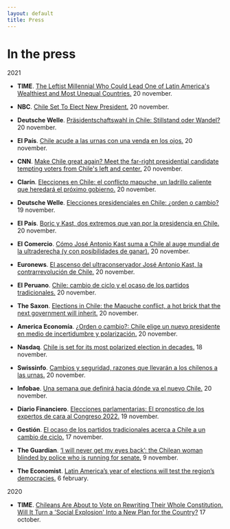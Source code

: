 ```yaml
---
layout: default
title: Press
---
```


<h1>In the press</h1>

2021

- **TIME**. [The Leftist Millennial Who Could Lead One of Latin America's Wealthiest and Most Unequal Countries.](https://time.com/6121561/gabriel-boric-chile-election/) 20 november.

- **NBC**. [Chile Set To Elect New President.](https://www.youtube.com/watch?v=7Qvik6ORvEw) 20 november.

- **Deutsche Welle**. [Präsidentschaftswahl in Chile: Stillstand oder Wandel?](https://www.dw.com/de/pr%C3%A4sidentschaftswahl-in-chile-stillstand-oder-wandel/a-59885356) 20 november.

- **El País**. [Chile acude a las urnas con una venda en los ojos.](https://elpais.com/internacional/2021-11-20/chile-acude-a-las-urnas-con-una-venda-en-los-ojos.html) 20 november.

- **CNN**. [Make Chile great again? Meet the far-right presidential candidate tempting voters from Chile's left and center.](https://edition.cnn.com/2021/11/20/americas/chile-election-kast-boric-intl-latam/index.html) 20 november.

- **Clarín**. [Elecciones en Chile: el conflicto mapuche, un ladrillo caliente que heredará el próximo gobierno.](https://www.clarin.com/mundo/elecciones-chile-conflicto-mapuche-ladrillo-caliente-heredara-proximo-gobierno_0_9x39shIPf.html) 20 november.

- **Deutsche Welle**. [Elecciones presidenciales en Chile: ¿orden o cambio?](https://www.dw.com/es/elecciones-presidenciales-en-chile-orden-o-cambio/a-59869427) 19 november.

- **El País**.	[Boric y Kast, dos extremos que van por la presidencia en Chile.](https://www.elpais.com.uy/mundo/boric-kast-extremos-presidencia-chile.html) 20 november.

- **El Comercio**.	[Cómo José Antonio Kast suma a Chile al auge mundial de la ultraderecha (y con posibilidades de ganar).](https://elcomercio.pe/mundo/latinoamerica/elecciones-chile-2021-jose-antonio-kast-suma-a-chile-al-auge-mundial-de-la-ultraderecha-en-la-politica-y-con-posibilidades-de-ganar-la-moneda-noticia/) 20 november.

- **Euronews**. [El ascenso del ultraconservador José Antonio Kast, la contrarrevolución de Chile.](https://es.euronews.com/2021/11/17/ascenso-ultraconservador-jose-antonio-kast-contrarrevolucion-chile-elecciones-21-noviembre) 20 november.

- **El Peruano**.	[Chile: cambio de ciclo y el ocaso de los partidos tradicionales.](https://elperuano.pe/noticia/133757-chile-un-cambio-de-ciclo) 20 november.

- **The Saxon**. [Elections in Chile: the Mapuche conflict, a hot brick that the next government will inherit.](https://thesaxon.org/elections-in-chile-the-mapuche-conflict-a-hot-brick-that-the-next-government-will-inherit/98159/) 20 november.

- **America Economía**.	[¿Orden o cambio?: Chile elige un nuevo presidente en medio de incertidumbre y polarización.](https://www.americaeconomia.com/politica-sociedad/politica/orden-o-cambio-chile-elige-un-nuevo-presidente-en-medio-de-incertidumbre) 20 november.

- **Nasdaq**. [Chile is set for its most polarized election in decades.](https://www.nasdaq.com/articles/explainer-chile-is-set-for-its-most-polarized-election-in-decades) 18 november.

- **Swissinfo**. [Cambios y seguridad, razones que llevarán a los chilenos a las urnas.](https://www.swissinfo.ch/spa/chile-elecciones_-cambios--y--seguridad---razones-que-llevarán-a-los-chilenos-a-las-urnas/47126826) 20 november.

- **Infobae**.	[Una semana que definirá hacia dónde va el nuevo Chile.](https://www.infobae.com/america/america-latina/2021/11/13/una-semana-que-definira-hacia-donde-va-el-nuevo-chile/) 20 november.

- **Diario Financiero**.	[Elecciones parlamentarias: El pronostico de los expertos de cara al Congreso 2022.](https://www.df.cl/noticias/economia-y-politica/politica/elecciones-parlamentarias-el-pronostico-de-los-expertos-de-cara-al/2021-11-19/150543.html) 19 november.

- **Gestión**. [El ocaso de los partidos tradicionales acerca a Chile a un cambio de ciclo.](https://gestion.pe/mundo/internacional/el-ocaso-de-los-partidos-tradicionales-acerca-a-chile-a-un-cambio-de-ciclo-noticia/) 17 november.

- **The Guardian**. [‘I will never get my eyes back’: the Chilean woman blinded by police who is running for senate.](https://www.theguardian.com/global-development/2021/nov/09/fabiola-campillai-chile-blinded-by-police-senate-candidate) 9 november.

- **The Economist**. [Latin America’s year of elections will test the region’s democracies.](https://www.economist.com/the-americas/2021/02/06/latin-americas-year-of-elections-will-test-the-regions-democracies) 6 february.




2020

- **TIME**. [Chileans Are About to Vote on Rewriting Their Whole Constitution. Will It Turn a 'Social Explosion' Into a New Plan for the Country?](https://time.com/5900901/chile-constitution-referendum/) 17 october.
